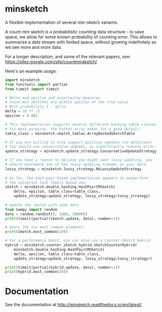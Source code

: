 # minsketch

A flexible implementation of several min-sketch variants.

A count-min sketch is a probabilistic counting data structure - to save
space, we allow for some known probability of counting error. This 
allows to summarize a data stream with limited space, without growing
indefinitely as we see more and more data.

For a longer description, and some of the relevant papers, see:
https://sites.google.com/site/countminsketch/

Here's an example usage:

```python
import minsketch
from functools import partial
from timeit import timeit

# Delta and epsilon and uncertainty measures
# Count-min sketches are within epsilon of the true value 
# With probability 1 - delta
delta = 10 ** -5
epsilon = 0.001

# This implementation supports several different backing table classes
# For most purposes, the Python array makes for a good default:
table_class = minsketch.sketch_tables.ArrayBackedSketchTable

# If you are willing to only support positive updates (no deletions)
# You should use conservative updates, as significantly reduces error:
update_strategy = minsketch.update_strategy.ConservativeUpdateStrategy

# If you have a reason to believe you might want lossy updating, you
# should benchmark one of the lossy updating schemes on your data:
lossy_strategy = minsketch.lossy_strategy.NoLossyUpdateStrategy
 
# So far, the hash-pair based implementation appears to outperform
# the universal hash family based one:
sketch = minsketch.double_hashing.HashPairCMSketch(
    delta, epsilon, table_class=table_class,
    update_strategy=update_strategy, lossy_strategy=lossy_strategy)
    
# Update the sketch with some data
from numpy import random
data = random.randint(0, 1000, 100000)
print(timeit(partial(sketch.update, data), number=1))

# Query the ten most common elements:
print(sketch.most_common(10))

# For a performance boost, you can also use a Counter-Sketch Hybrid
hybrid = minsketch.counter_sketch_hybrid.SketchCounterHybrid(
    minsketch.double_hashing.HashPairCMSketch(
    delta, epsilon, table_class=table_class,
    update_strategy=update_strategy, lossy_strategy=lossy_strategy))

print(timeit(partial(hybrid.update, data), number=1))
print(hybrid.most_common(10))
```

# Documentation

See the documentation at http://minsketch.readthedocs.io/en/latest/
